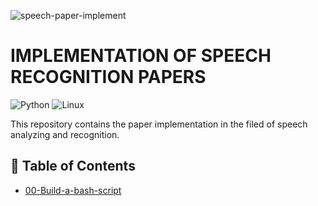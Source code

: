 ![speech-paper-implement](https://socialify.git.ci/hamedzeinalzadeh/speech-paper-implement/image?font=KoHo&forks=1&language=1&logo=https%3A%2F%2Faeiljuispo.cloudimg.io%2Fv7%2Fhttps%3A%2F%2Fcdn-uploads.huggingface.co%2Fproduction%2Fuploads%2F602abb8d50ec6f86bf5fabb8%2FQtspUz-E1PhHUwPer9-tO.png%3Fw%3D200%26h%3D200%26f%3Dface&name=1&owner=1&pattern=Circuit%20Board&stargazers=1&theme=Light)

# IMPLEMENTATION OF SPEECH RECOGNITION PAPERS

![Python](https://img.shields.io/badge/python-3670A0?style=for-the-badge&logo=python&logoColor=ffdd54)
![Linux](https://img.shields.io/badge/Linux-FCC624?style=for-the-badge&logo=linux&logoColor=black)

This repository contains the paper implementation in the filed of speech analyzing and recognition.

## :bookmark_tabs: Table of Contents
- [00-Build-a-bash-script](01-Build-a-bash-script)

